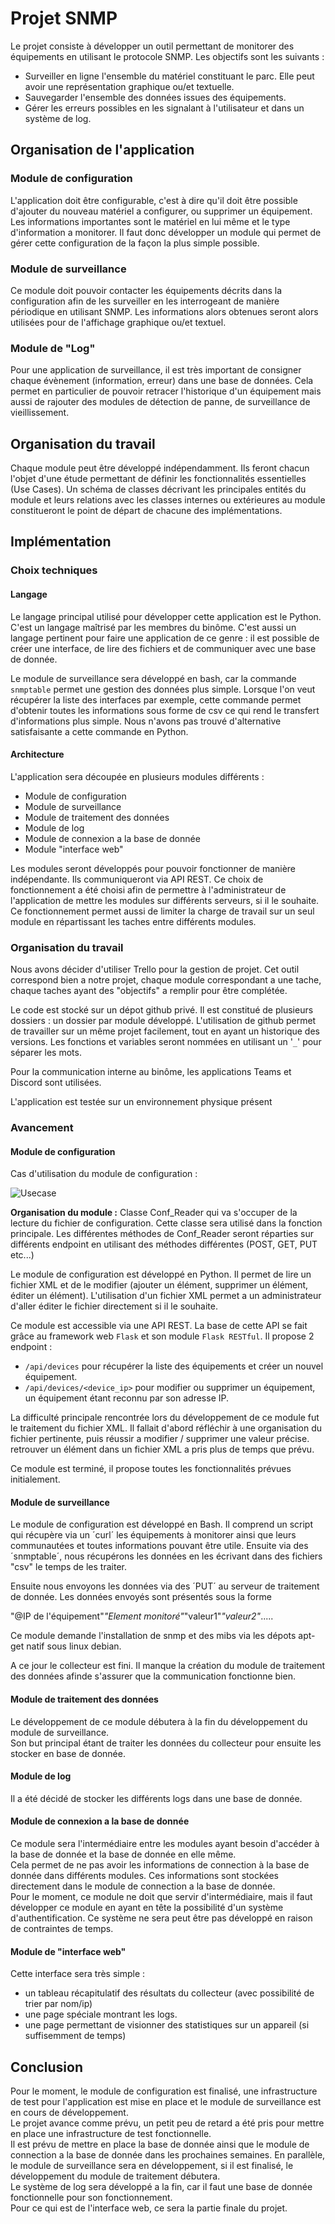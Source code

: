 # Projet SNMP

Le projet consiste à développer un outil permettant de monitorer des équipements en utilisant le protocole SNMP.
Les objectifs sont les suivants :

- Surveiller en ligne l'ensemble du matériel constituant le parc. Elle peut avoir une représentation graphique ou/et textuelle.
- Sauvegarder l'ensemble des données issues des équipements.
- Gérer les erreurs possibles en les signalant à l'utilisateur et dans un système de log.

## Organisation de l'application

### Module de configuration

L'application doit être configurable, c'est à dire qu'il doit être possible d'ajouter du nouveau matériel a configurer, ou supprimer un équipement. Les informations importantes sont le matériel en lui même et le type d'information a monitorer.
Il faut donc développer un module qui permet de gérer cette configuration de la façon la plus simple possible. 

### Module de surveillance

Ce module doit pouvoir contacter les équipements décrits dans la configuration afin de les surveiller en les interrogeant de manière périodique en utilisant SNMP. Les informations alors obtenues seront alors utilisées pour de l'affichage graphique ou/et textuel.

### Module de "Log"

Pour une application de surveillance, il est très important de consigner chaque évènement (information, erreur) dans une base de données. Cela permet en particulier de pouvoir retracer l'historique d'un équipement mais aussi de rajouter des modules de détection de panne, de surveillance de vieillissement.

## Organisation du travail

Chaque module peut être développé indépendamment. Ils feront chacun l'objet d'une étude permettant de définir les fonctionnalités essentielles (Use Cases). Un schéma de classes décrivant les principales entités du module et leurs relations avec les classes internes ou extérieures au module constitueront le point de départ de chacune des implémentations.

## Implémentation

### Choix techniques

#### Langage

Le langage principal utilisé pour développer cette application est le Python. C'est un langage maîtrisé par les membres du binôme. C'est aussi un langage pertinent pour faire une application de ce genre : il est possible de créer une interface, de lire des fichiers et de communiquer avec une base de donnée.

Le module de surveillance sera développé en bash, car la commande `snmptable` permet une gestion des données plus simple. Lorsque l'on veut récupérer la liste des interfaces par exemple, cette commande permet d'obtenir toutes les informations sous forme de csv ce qui rend le transfert d'informations plus simple. Nous n'avons pas trouvé d'alternative satisfaisante a cette commande en Python.

#### Architecture

L'application sera découpée en plusieurs modules différents :

- Module de configuration
- Module de surveillance
- Module de traitement des données
- Module de log
- Module de connexion a la base de donnée
- Module "interface web"

Les modules seront développés pour pouvoir fonctionner de manière indépendante. Ils communiqueront via API REST. Ce choix de fonctionnement a été choisi afin de permettre à l'administrateur de l'application de mettre les modules sur différents serveurs, si il le souhaite. Ce fonctionnement permet aussi de limiter la charge de travail sur un seul module en répartissant les taches entre différents modules. 

### Organisation du travail

Nous avons décider d'utiliser Trello pour la gestion de projet. Cet outil correspond bien a notre projet, chaque module correspondant a une tache, chaque taches ayant des "objectifs" a remplir pour être complétée.

Le code est stocké sur un dépot github privé. Il est constitué de plusieurs dossiers : un dossier par module développé.
L'utilisation de github permet de travailler sur un même projet facilement, tout en ayant un historique des versions.
Les fonctions et variables seront nommées en utilisant un '`_`' pour séparer les mots.

Pour la communication interne au binôme, les applications Teams et Discord sont utilisées.

L'application est testée sur un environnement physique présent

### Avancement

#### Module de configuration

Cas d'utilisation du module de configuration :

![Usecase](doc/Usecase.png)

**Organisation du module :**
	Classe Conf_Reader qui va s'occuper de la lecture du fichier de configuration.
	Cette classe sera utilisé dans la fonction principale.
	Les différentes méthodes de Conf_Reader seront réparties sur différents endpoint en utilisant des méthodes différentes (POST, GET, PUT etc...)

Le module de configuration est développé en Python.
Il permet de lire un fichier XML et de le modifier (ajouter un élément, supprimer un élément, éditer un élément).
L'utilisation d'un fichier XML permet a un administrateur d'aller éditer le fichier directement si il le souhaite.

Ce module est accessible via une API REST. La base de cette API se fait grâce au framework web `Flask` et son module `Flask RESTful`.
Il propose 2 endpoint :

- `/api/devices` pour récupérer la liste des équipements et créer un nouvel équipement.
- `/api/devices/<device_ip>` pour modifier ou supprimer un équipement, un équipement étant reconnu par son adresse IP.

La difficulté principale rencontrée lors du développement de ce module fut le traitement du fichier XML. Il fallait d'abord réfléchir à une organisation du fichier pertinente, puis réussir a modifier / supprimer une valeur précise. retrouver un élément dans un fichier XML a pris plus de temps que prévu. 

Ce module est terminé, il propose toutes les fonctionnalités prévues initialement.

#### Module de surveillance

Le module de configuration est développé en Bash. Il comprend un script qui récupère via un ´curl´ les équipements à monitorer ainsi que leurs communautées et toutes informations pouvant être utile. Ensuite via des ´snmptable´, nous récupérons les données en les écrivant dans des fichiers "csv" le temps de les traiter. 

Ensuite nous envoyons les données via des ´PUT´ au serveur de traitement de donnée. Les données envoyés sont présentés sous la forme

"@IP de l'équipement"_"Element monitoré"_"valeur1"_"valeur2"_.....

Ce module demande l'installation de snmp et des mibs via les dépots apt-get natif sous linux debian.

A ce jour le collecteur est fini. Il manque la création du module de traitement des données afinde s'assurer que la communication fonctionne bien.

#### Module de traitement des données

Le développement de ce module débutera à la fin du développement du module de surveillance.\
Son but principal étant de traiter les données du collecteur pour ensuite les stocker en base de donnée.

#### Module de log

Il a été décidé de stocker les différents logs dans une base de donnée.

#### Module de connexion a la base de donnée

Ce module sera l'intermédiaire entre les modules ayant besoin d'accéder à la base de donnée et la base de donnée en elle même.\
Cela permet de ne pas avoir les informations de connection à la base de donnée dans différents modules. Ces informations sont stockées directement dans le module de connection a la base de donnée.\
Pour le moment, ce module ne doit que servir d'intermédiaire, mais il faut développer ce module en ayant en tête la possibilité d'un système d'authentification. Ce système ne sera peut être pas développé en raison de contraintes de temps.

#### Module de "interface web"

Cette interface sera très simple :

- un tableau récapitulatif des résultats du collecteur (avec possibilité de trier par nom/ip)
- une page spéciale montrant les logs.
- une page permettant de visionner des statistiques sur un appareil (si suffisemment de temps)

## Conclusion

Pour le moment, le module de configuration est finalisé, une infrastructure de test pour l'application est mise en place et le module de surveillance est en cours de développement.\
Le projet avance comme prévu, un petit peu de retard a été pris pour mettre en place une infrastructure de test fonctionnelle.\
Il est prévu de mettre en place la base de donnée ainsi que le module de connection a la base de donnée dans les prochaines semaines. En parallèle, le module de surveillance sera en développement, si il est finalisé, le développement du module de traitement débutera.\
Le système de log sera développé a la fin, car il faut une base de donnée fonctionnelle pour son fonctionnement.\
Pour ce qui est de l'interface web, ce sera la partie finale du projet.
